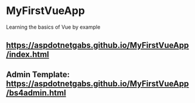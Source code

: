 # MyFirstVueApp
Learning the basics of Vue by example

## https://aspdotnetgabs.github.io/MyFirstVueApp/index.html 
## Admin Template: https://aspdotnetgabs.github.io/MyFirstVueApp/bs4admin.html
